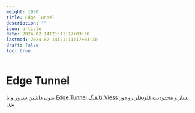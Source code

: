 ```yaml
---
weight: 1950
title: Edge Tunnel
description: ""
icon: article
date: 2024-02-14T21:11:17+03:30
lastmod: 2024-02-14T21:11:17+03:30
draft: false
toc: true
---
```

# Edge Tunnel

[بدون داشتن سرور و با Edge Tunnel کانفیگ Vless بساز و محدودیت کلودفلر رو دور بزن](https://www.youtube.com/watch?v=3XoiNd3CNts)